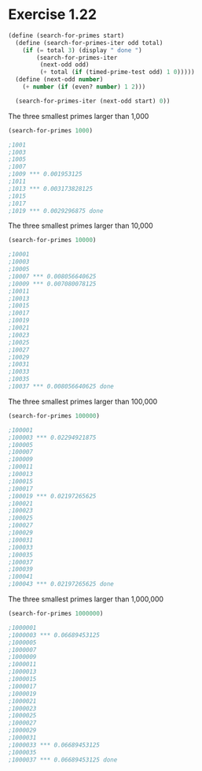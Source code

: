 # Exercise 1.22

```lisp
(define (search-for-primes start)
  (define (search-for-primes-iter odd total)
    (if (= total 3) (display " done ")
        (search-for-primes-iter
         (next-odd odd)
         (+ total (if (timed-prime-test odd) 1 0)))))
  (define (next-odd number)
    (+ number (if (even? number) 1 2)))

  (search-for-primes-iter (next-odd start) 0))
```

The three smallest primes larger than 1,000

```lisp
(search-for-primes 1000)

;1001
;1003
;1005
;1007
;1009 *** 0.001953125
;1011
;1013 *** 0.003173828125
;1015
;1017
;1019 *** 0.0029296875 done
```

The three smallest primes larger than 10,000

```lisp
(search-for-primes 10000)

;10001
;10003
;10005
;10007 *** 0.008056640625
;10009 *** 0.007080078125
;10011
;10013
;10015
;10017
;10019
;10021
;10023
;10025
;10027
;10029
;10031
;10033
;10035
;10037 *** 0.008056640625 done
```

The three smallest primes larger than 100,000

```lisp
(search-for-primes 100000)

;100001
;100003 *** 0.02294921875
;100005
;100007
;100009
;100011
;100013
;100015
;100017
;100019 *** 0.02197265625
;100021
;100023
;100025
;100027
;100029
;100031
;100033
;100035
;100037
;100039
;100041
;100043 *** 0.02197265625 done
```

The three smallest primes larger than 1,000,000

```lisp
(search-for-primes 1000000)

;1000001
;1000003 *** 0.06689453125
;1000005
;1000007
;1000009
;1000011
;1000013
;1000015
;1000017
;1000019
;1000021
;1000023
;1000025
;1000027
;1000029
;1000031
;1000033 *** 0.06689453125
;1000035
;1000037 *** 0.06689453125 done
```
